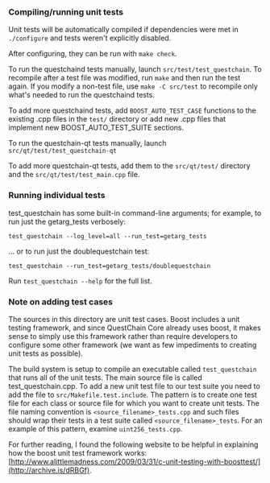 ### Compiling/running unit tests

Unit tests will be automatically compiled if dependencies were met in `./configure`
and tests weren't explicitly disabled.

After configuring, they can be run with `make check`.

To run the questchaind tests manually, launch `src/test/test_questchain`. To recompile
after a test file was modified, run `make` and then run the test again. If you
modify a non-test file, use `make -C src/test` to recompile only what's needed
to run the questchaind tests.

To add more questchaind tests, add `BOOST_AUTO_TEST_CASE` functions to the existing
.cpp files in the `test/` directory or add new .cpp files that
implement new BOOST_AUTO_TEST_SUITE sections.

To run the questchain-qt tests manually, launch `src/qt/test/test_questchain-qt`

To add more questchain-qt tests, add them to the `src/qt/test/` directory and
the `src/qt/test/test_main.cpp` file.

### Running individual tests

test_questchain has some built-in command-line arguments; for
example, to run just the getarg_tests verbosely:

    test_questchain --log_level=all --run_test=getarg_tests

... or to run just the doublequestchain test:

    test_questchain --run_test=getarg_tests/doublequestchain

Run `test_questchain --help` for the full list.

### Note on adding test cases

The sources in this directory are unit test cases.  Boost includes a
unit testing framework, and since QuestChain Core already uses boost, it makes
sense to simply use this framework rather than require developers to
configure some other framework (we want as few impediments to creating
unit tests as possible).

The build system is setup to compile an executable called `test_questchain`
that runs all of the unit tests.  The main source file is called
test_questchain.cpp. To add a new unit test file to our test suite you need
to add the file to `src/Makefile.test.include`. The pattern is to create 
one test file for each class or source file for which you want to create 
unit tests.  The file naming convention is `<source_filename>_tests.cpp` 
and such files should wrap their tests in a test suite 
called `<source_filename>_tests`. For an example of this pattern, 
examine `uint256_tests.cpp`.

For further reading, I found the following website to be helpful in
explaining how the boost unit test framework works:
[http://www.alittlemadness.com/2009/03/31/c-unit-testing-with-boosttest/](http://archive.is/dRBGf).
